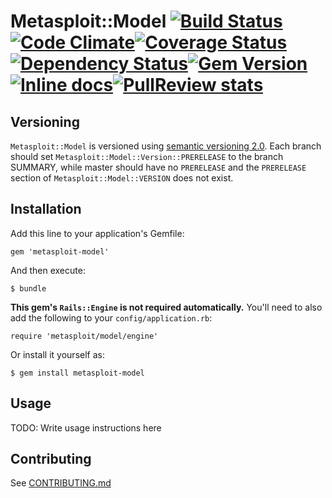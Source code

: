 # Metasploit::Model [![Build Status](https://travis-ci.org/rapid7/metasploit-model.png)](https://travis-ci.org/rapid7/metasploit-model)[![Code Climate](https://codeclimate.com/github/rapid7/metasploit-model.png)](https://codeclimate.com/github/rapid7/metasploit-model)[![Coverage Status](https://coveralls.io/repos/rapid7/metasploit-model/badge.png?branch=feature%2Fexploit)](https://coveralls.io/r/rapid7/metasploit-model)[![Dependency Status](https://gemnasium.com/rapid7/metasploit-model.svg)](https://gemnasium.com/rapid7/metasploit-model)[![Gem Version](https://badge.fury.io/rb/metasploit-model.svg)](http://badge.fury.io/rb/metasploit-model)[![Inline docs](http://inch-ci.org/github/rapid7/metasploit-model.svg?branch=master)](http://inch-ci.org/github/rapid7/metasploit-model)[![PullReview stats](https://www.pullreview.com/github/rapid7/metasploit-model/badges/master.svg)](https://www.pullreview.com/github/rapid7/metasploit-model/reviews/master)

## Versioning

`Metasploit::Model` is versioned using [semantic versioning 2.0](http://semver.org/spec/v2.0.0.html).  Each branch should set `Metasploit::Model::Version::PRERELEASE` to the branch SUMMARY, while master should have no `PRERELEASE` and the `PRERELEASE` section of `Metasploit::Model::VERSION` does not exist.

## Installation

Add this line to your application's Gemfile:

    gem 'metasploit-model'

And then execute:

    $ bundle
    
**This gem's `Rails::Engine` is not required automatically.** You'll need to also add the following to your `config/application.rb`:

    require 'metasploit/model/engine'

Or install it yourself as:

    $ gem install metasploit-model

## Usage

TODO: Write usage instructions here

## Contributing

See [CONTRIBUTING.md](CONTRIBUTING.md)
